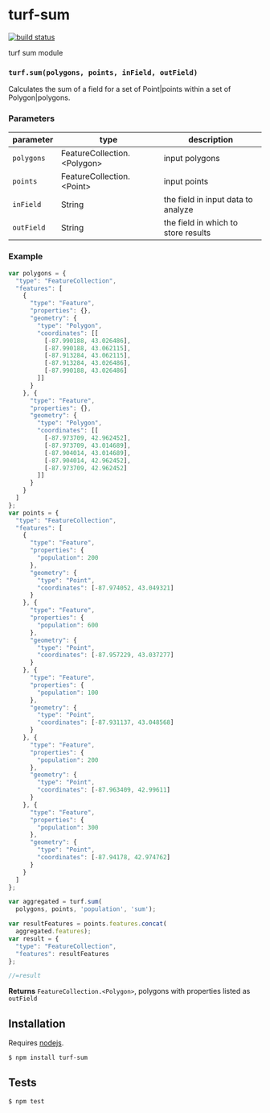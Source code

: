 # turf-sum

[![build status](https://secure.travis-ci.org/Turfjs/turf-sum.png)](http://travis-ci.org/Turfjs/turf-sum)

turf sum module


### `turf.sum(polygons, points, inField, outField)`

Calculates the sum of a field for a set of Point|points within a set of Polygon|polygons.


### Parameters

| parameter  | type                           | description                         |
| ---------- | ------------------------------ | ----------------------------------- |
| `polygons` | FeatureCollection\.\<Polygon\> | input polygons                      |
| `points`   | FeatureCollection\.\<Point\>   | input points                        |
| `inField`  | String                         | the field in input data to analyze  |
| `outField` | String                         | the field in which to store results |


### Example

```js
var polygons = {
  "type": "FeatureCollection",
  "features": [
    {
      "type": "Feature",
      "properties": {},
      "geometry": {
        "type": "Polygon",
        "coordinates": [[
          [-87.990188, 43.026486],
          [-87.990188, 43.062115],
          [-87.913284, 43.062115],
          [-87.913284, 43.026486],
          [-87.990188, 43.026486]
        ]]
      }
    }, {
      "type": "Feature",
      "properties": {},
      "geometry": {
        "type": "Polygon",
        "coordinates": [[
          [-87.973709, 42.962452],
          [-87.973709, 43.014689],
          [-87.904014, 43.014689],
          [-87.904014, 42.962452],
          [-87.973709, 42.962452]
        ]]
      }
    }
  ]
};
var points = {
  "type": "FeatureCollection",
  "features": [
    {
      "type": "Feature",
      "properties": {
        "population": 200
      },
      "geometry": {
        "type": "Point",
        "coordinates": [-87.974052, 43.049321]
      }
    }, {
      "type": "Feature",
      "properties": {
        "population": 600
      },
      "geometry": {
        "type": "Point",
        "coordinates": [-87.957229, 43.037277]
      }
    }, {
      "type": "Feature",
      "properties": {
        "population": 100
      },
      "geometry": {
        "type": "Point",
        "coordinates": [-87.931137, 43.048568]
      }
    }, {
      "type": "Feature",
      "properties": {
        "population": 200
      },
      "geometry": {
        "type": "Point",
        "coordinates": [-87.963409, 42.99611]
      }
    }, {
      "type": "Feature",
      "properties": {
        "population": 300
      },
      "geometry": {
        "type": "Point",
        "coordinates": [-87.94178, 42.974762]
      }
    }
  ]
};

var aggregated = turf.sum(
  polygons, points, 'population', 'sum');

var resultFeatures = points.features.concat(
  aggregated.features);
var result = {
  "type": "FeatureCollection",
  "features": resultFeatures
};

//=result
```


**Returns** `FeatureCollection.<Polygon>`, polygons with properties listed as `outField`

## Installation

Requires [nodejs](http://nodejs.org/).

```sh
$ npm install turf-sum
```

## Tests

```sh
$ npm test
```


